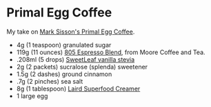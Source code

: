 # Primal Egg Coffee

My take on [Mark Sisson's Primal Egg Coffee](https://www.marksdailyapple.com/primal-egg-coffee/).

- 4g (1 teaspoon) granulated sugar
- 119g (11 ounces) [805 Espresso Blend](https://store.moorecoffee.com/805-espresso-blend-p348.aspx), from Moore Coffee and Tea.
- .208ml (5 drops) [SweetLeaf vanilla stevia](https://www.sweetleaf.com/collections/stevia-sweet-drops/products/sweetleaf-sweetdrops-vanillacreme-4oz)
- 2g (2 packets) sucralose (splenda) sweetener
- 1.5g (2 dashes) ground cinnamon
- .7g (2 pinches) sea salt
- 8g (1 tablespoon) [Laird Superfood Creamer](https://lairdsuperfood.com/products/superfood-creamer-original)
- 1 large egg
<!--stackedit_data:
eyJoaXN0b3J5IjpbNjExNjg4MDExLC0xMDk1NzIxNjkxLDE4Nz
I2MDQ1MDMsMTA4Mjc2NzkxOCwtNzMzNjI5MzkxXX0=
-->